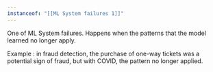```yaml
---
instanceof: "[[ML System failures 1]]"
---
```


One of ML System failures. Happens when the patterns that the model learned no longer apply. 

Example : in fraud detection, the purchase of one-way tickets was a potential sign of fraud, but with COVID, the pattern no longer applied. 